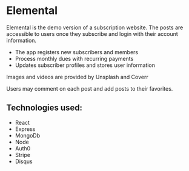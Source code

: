 # Elemental

Elemental is the demo version of a subscription website.  The posts are accessible to users once they subscribe and login with their account information.  

- The app registers new subscribers and members 
- Process monthly dues with recurring payments 
- Updates subscriber profiles and stores user information

Images and videos are provided by Unsplash and Coverr 

Users may comment on each post and add posts to their favorites.  

## Technologies used: 

- React
- Express
- MongoDb
- Node
- Auth0
- Stripe
- Disqus

